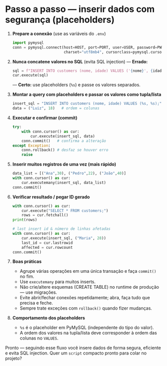 # Passo a passo — inserir dados com segurança (placeholders)

1. **Prepare a conexão** (use as variáveis do `.env`)

   ```python
   import pymysql
   conn = pymysql.connect(host=HOST, port=PORT, user=USER, password=PWD, database=DB,
                          charset="utf8mb4", cursorclass=pymysql.cursors.DictCursor)
   ```

2. **Nunca concatene valores no SQL** (evita SQL injection)
   — **Errado:**

   ```python
   sql = f"INSERT INTO customers (nome, idade) VALUES ('{nome}', {idade})"
   cur.execute(sql)
   ```

   — **Certo:** use placeholders (`%s`) e passe os valores separados.

3. **Montar a query com placeholders e passar os valores como tupla/lista**

   ```python
   insert_sql = "INSERT INTO customers (nome, idade) VALUES (%s, %s);"
   data = ("Luiz", 18)   # ordem = colunas
   ```

4. **Executar e confirmar (commit)**

   ```python
   try:
       with conn.cursor() as cur:
           cur.execute(insert_sql, data)
       conn.commit()   # confirma a alteração
   except Exception:
       conn.rollback() # desfaz se houver erro
       raise
   ```

5. **Inserir muitos registros de uma vez (mais rápido)**

   ```python
   data_list = [("Ana",30), ("Pedro",22), ("João",40)]
   with conn.cursor() as cur:
       cur.executemany(insert_sql, data_list)
   conn.commit()
   ```

6. **Verificar resultado / pegar ID gerado**

   ```python
   with conn.cursor() as cur:
       cur.execute("SELECT * FROM customers;")
       rows = cur.fetchall()
   print(rows)

   # last insert id & número de linhas afetadas
   with conn.cursor() as cur:
       cur.execute(insert_sql, ("Maria", 28))
       last_id = cur.lastrowid
       affected = cur.rowcount
   conn.commit()
   ```

7. **Boas práticas**

   * Agrupe várias operações em uma única transação e faça `commit()` no fim.
   * Use `executemany` para muitos inserts.
   * Não crie/altere esquemas (CREATE TABLE) no runtime de produção — use migrações.
   * Evite abrir/fechar conexões repetidamente; abra, faça tudo que precisa e feche.
   * Sempre trate exceções com `rollback()` quando fizer mudanças.

8. **Comportamento dos placeholders**

   * `%s` é o placeholder em PyMySQL (independente do tipo do valor).
   * A ordem dos valores na tupla/lista deve corresponder à ordem das colunas no `VALUES`.

Pronto — seguindo esse fluxo você insere dados de forma segura, eficiente e evita SQL injection. Quer um `script` compacto pronto para colar no projeto?
